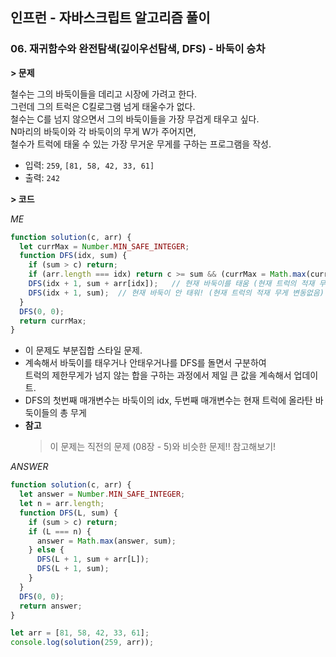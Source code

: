 ## 인프런 - 자바스크립트 알고리즘 풀이

### **06.** 재귀함수와 완전탐색(깊이우선탐색, DFS) - 바둑이 승차

**> 문제**

철수는 그의 바둑이들을 데리고 시장에 가려고 한다.  
그런데 그의 트럭은 C킬로그램 넘게 태울수가 없다.  
철수는 C를 넘지 않으면서 그의 바둑이들을 가장 무겁게 태우고 싶다.  
N마리의 바둑이와 각 바둑이의 무게 W가 주어지면,  
철수가 트럭에 태울 수 있는 가장 무거운 무게를 구하는 프로그램을 작성.

- 입력: `259`, `[81, 58, 42, 33, 61]`
- 출력: `242`

**> 코드**

_ME_

```js
function solution(c, arr) {
  let currMax = Number.MIN_SAFE_INTEGER;
  function DFS(idx, sum) {
    if (sum > c) return;
    if (arr.length === idx) return c >= sum && (currMax = Math.max(currMax, sum));
    DFS(idx + 1, sum + arr[idx]);   // 현재 바둑이를 태움 (현재 트럭의 적재 무게 +)
    DFS(idx + 1, sum);  // 현재 바둑이 안 태워! (현재 트럭의 적재 무게 변동없음)
  }
  DFS(0, 0);
  return currMax;
}
```
- 이 문제도 부분집합 스타일 문제.
- 계속해서 바둑이를 태우거나 안태우거나를 DFS를 돌면서 구분하여  
    트럭의 제한무게가 넘지 않는 합을 구하는 과정에서 제일 큰 값을 계속해서 업데이트.
- DFS의 첫번째 매개변수는 바둑이의 idx, 두번째 매개변수는 현재 트럭에 올라탄 바둑이들의 총 무게
- **참고**  
    > 이 문제는 직전의 문제 (08장 - 5)와 비슷한 문제!! 참고해보기!

_ANSWER_

```js
function solution(c, arr) {
  let answer = Number.MIN_SAFE_INTEGER;
  let n = arr.length;
  function DFS(L, sum) {
    if (sum > c) return;
    if (L === n) {
      answer = Math.max(answer, sum);
    } else {
      DFS(L + 1, sum + arr[L]);
      DFS(L + 1, sum);
    }
  }
  DFS(0, 0);
  return answer;
}

let arr = [81, 58, 42, 33, 61];
console.log(solution(259, arr));
```
